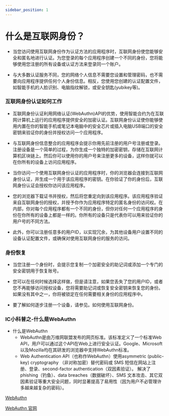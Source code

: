 ```yaml
---
sidebar_position: 1
---
```


# 什么是互联网身份？

+ 当您访问使用互联网身份作为认证方法的应用程序时，互联网身份使您能够安全和匿名地进行认证。为您登录的每个应用程序创建一个不同的身份，您将能够使用您注册的所有设备或认证方法来登录同一个账户。

+ 与大多数认证服务不同，您的网络个人信息不需要您设置和管理密码，也不需要向应用程序提供任何个人身份信息。相反，您使用您创建的认证配置文件，如智能手机的人脸识别、电脑指纹解锁，或安全钥匙(yubikey等)。

### 互联网身份认证如何工作

+ 互联网身份认证利用网络认证(WebAuthn)API的优势，使用智能合约为在互联网计算机上运行的应用程序提供安全的加密认证。互联网身份认证使你能够使用内置在你的智能手机或笔记本电脑中的安全芯片或插入电脑USB端口的安全密钥来验证你的身份并授权访问一个应用程序。

+ 与互联网身份信息整合的应用程序会提示你用先前注册的用户号注册或登录。注册设备是一个简单的过程，为你生成一个独特的加密密钥，存储在互联网计算机区块链上。然后你可以使用你的用户号来注册更多的设备，这样你就可以在你所有的设备上访问应用程序。

+ 当你访问一个使用互联网身份认证的应用程序时，你的浏览器会连接到互联网身份认证，并生成一个用于该应用程序的密钥。在你验证了你的身份后，互联网身份认证会授权你访问该应用程序。

+ 您的浏览器下载证书并授权，然后将您重定向到该应用程序。该应用程序验证来自互联网身份的授权，并授予你作为应用程序特定的匿名身份的访问权。在内部，你对每个应用程序都有一个不同的身份，但你对任何一个应用程序的身份在你所有的设备上都是一样的。你所有的设备只是代表你可以用来验证你的用户号的不同方法。

+ 此外，你可以注册任意多的用户ID，以实现冗余，为其他设备用户设置不同的设备认证配置文件，或确保对使用互联网身份的服务的访问。

### 身份恢复

+ 当您注册一个身份时，会提示您复制一个加密安全的助记词或添加一个专门的安全密钥用于恢复账号。

+ 您可以在任何时候选择这样做，但是请注意，如果您丢失了您的用户ID，或者您不再能够访问授权设备，您将需要助记词或恢复安全密钥来恢复您的身份。如果没有其中之一，你将被锁定在任何需要相关身份的应用程序中。

+ 要了解如何逐步注册一个设备，请参见。如何使用互联网身份。


### IC小科普之-什么是WebAuthn


+ 什么是WebAuthn
  + WebAuthn是由万维网联盟发布的网页标准。该标准定义了一个标准Web API，用户可以通过这个API在Web上进行安全认证。Google、Microsoft以及Mozilla均在其研发的浏览器中支持WebAuthn标准。
  + Web Authentication API（也称作WebAuthn）使用asymmetric (public-key) cryptography （非对称加密）替代密码或 SMS 短信在网站上注册、登录、second-factor authentication（双因素验证）。 解决了 phishing（钓鱼）、data breaches（数据破坏）、SMS 文本攻击、其它双因素验证等重大安全问题，同时显著提高了易用性（因为用户不必管理许多越来越复杂的密码）。

[WebAuthn](https://developer.mozilla.org/zh-CN/docs/Web/API/Web_Authentication_API)

[WebAuthn 官网](https://webauthn.io/)